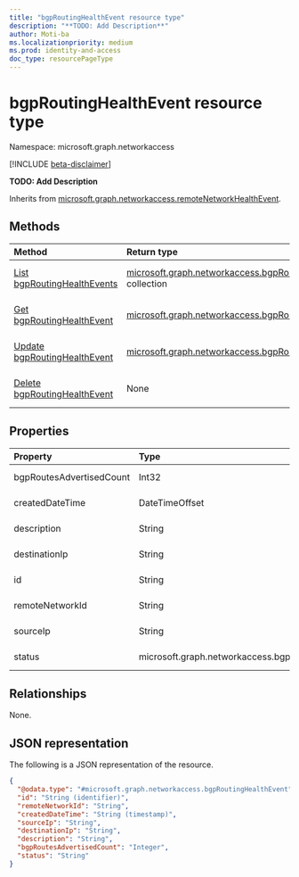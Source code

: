 ```yaml
---
title: "bgpRoutingHealthEvent resource type"
description: "**TODO: Add Description**"
author: Moti-ba
ms.localizationpriority: medium
ms.prod: identity-and-access
doc_type: resourcePageType
---
```


# bgpRoutingHealthEvent resource type

Namespace: microsoft.graph.networkaccess

[!INCLUDE [beta-disclaimer](../../includes/beta-disclaimer.md)]

**TODO: Add Description**


Inherits from [microsoft.graph.networkaccess.remoteNetworkHealthEvent](../resources/networkaccess-remotenetworkhealthevent.md).

## Methods
|Method|Return type|Description|
|:---|:---|:---|
|[List bgpRoutingHealthEvents](../api/networkaccess-bgproutinghealthevent-list.md)|[microsoft.graph.networkaccess.bgpRoutingHealthEvent](../resources/networkaccess-bgproutinghealthevent.md) collection|Get a list of the [microsoft.graph.networkaccess.bgpRoutingHealthEvent](../resources/networkaccess-bgproutinghealthevent.md) objects and their properties.|
|[Get bgpRoutingHealthEvent](../api/networkaccess-bgproutinghealthevent-get.md)|[microsoft.graph.networkaccess.bgpRoutingHealthEvent](../resources/networkaccess-bgproutinghealthevent.md)|Read the properties and relationships of a [microsoft.graph.networkaccess.bgpRoutingHealthEvent](../resources/networkaccess-bgproutinghealthevent.md) object.|
|[Update bgpRoutingHealthEvent](../api/networkaccess-bgproutinghealthevent-update.md)|[microsoft.graph.networkaccess.bgpRoutingHealthEvent](../resources/networkaccess-bgproutinghealthevent.md)|Update the properties of a [microsoft.graph.networkaccess.bgpRoutingHealthEvent](../resources/networkaccess-bgproutinghealthevent.md) object.|
|[Delete bgpRoutingHealthEvent](../api/networkaccess-bgproutinghealthevent-delete.md)|None|Delete a [microsoft.graph.networkaccess.bgpRoutingHealthEvent](../resources/networkaccess-bgproutinghealthevent.md) object.|

## Properties
|Property|Type|Description|
|:---|:---|:---|
|bgpRoutesAdvertisedCount|Int32|**TODO: Add Description** Inherited from [microsoft.graph.networkaccess.remoteNetworkHealthEvent](../resources/networkaccess-remotenetworkhealthevent.md).|
|createdDateTime|DateTimeOffset|**TODO: Add Description** Inherited from [microsoft.graph.networkaccess.remoteNetworkHealthEvent](../resources/networkaccess-remotenetworkhealthevent.md).|
|description|String|**TODO: Add Description** Inherited from [microsoft.graph.networkaccess.remoteNetworkHealthEvent](../resources/networkaccess-remotenetworkhealthevent.md).|
|destinationIp|String|**TODO: Add Description** Inherited from [microsoft.graph.networkaccess.remoteNetworkHealthEvent](../resources/networkaccess-remotenetworkhealthevent.md).|
|id|String|**TODO: Add Description** Inherited from [microsoft.graph.networkaccess.remoteNetworkHealthEvent](../resources/networkaccess-remotenetworkhealthevent.md).|
|remoteNetworkId|String|**TODO: Add Description** Inherited from [microsoft.graph.networkaccess.remoteNetworkHealthEvent](../resources/networkaccess-remotenetworkhealthevent.md).|
|sourceIp|String|**TODO: Add Description** Inherited from [microsoft.graph.networkaccess.remoteNetworkHealthEvent](../resources/networkaccess-remotenetworkhealthevent.md).|
|status|microsoft.graph.networkaccess.bgpRoutingHealthStatus|**TODO: Add Description**.The possible values are: `bgpDisconnected`, `bgpConnected`, `unknownFutureValue`.|

## Relationships
None.

## JSON representation
The following is a JSON representation of the resource.
<!-- {
  "blockType": "resource",
  "keyProperty": "id",
  "@odata.type": "microsoft.graph.networkaccess.bgpRoutingHealthEvent",
  "baseType": "microsoft.graph.networkaccess.remoteNetworkHealthEvent",
  "openType": false
}
-->
``` json
{
  "@odata.type": "#microsoft.graph.networkaccess.bgpRoutingHealthEvent",
  "id": "String (identifier)",
  "remoteNetworkId": "String",
  "createdDateTime": "String (timestamp)",
  "sourceIp": "String",
  "destinationIp": "String",
  "description": "String",
  "bgpRoutesAdvertisedCount": "Integer",
  "status": "String"
}
```


